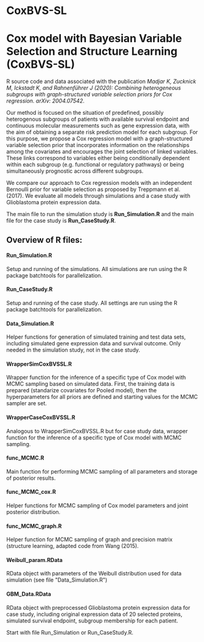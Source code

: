 # CoxBVS-SL
# Cox model with Bayesian Variable Selection and Structure Learning (CoxBVS-SL)

R source code and data associated with the publication *Madjar K, Zucknick M, Ickstadt K, and Rahnenführer J (2020): Combining heterogeneous subgroups with graph-structured variable selection priors for Cox regression. arXiv: 2004.07542*.

Our method is focused on the situation of predefined, possibly heterogenous subgroups of patients with available survival endpoint and continuous molecular measurements such as gene expression
data, with the aim of obtaining a separate risk prediction model for each subgroup.
For this purpose, we propose a Cox regression model with a graph-structured variable selection prior that incorporates information on the relationships among the covariates and encourages the joint selection of linked variables.
These links correspond to variables either being conditionally dependent within each subgroup (e.g. functional or regulatory pathways) or being simultaneously prognostic across different subgroups.

We compare our approach to Cox regression models with an independent Bernoulli prior for variable selection as proposed by Treppmann et al. (2017).
We evaluate all models through simulations and a case study with Glioblastoma protein expression data.


The main file to run the simulation study is **Run_Simulation.R** and the main file for the case study is **Run_CaseStudy.R**.


## Overview of R files:

#### Run_Simulation.R

Setup and running of the simulations.
All simulations are run using the R package batchtools for parallelization.


#### Run_CaseStudy.R

Setup and running of the case study.
All settings are run using the R package batchtools for parallelization.

#### Data_Simulation.R
Helper functions for generation of simulated training and test data sets, including simulated gene expression data and survival outcome. 
Only needed in the simulation study, not in the case study.

#### WrapperSimCoxBVSSL.R
Wrapper function for the inference of a specific type of Cox model with MCMC sampling based on simulated data.
First, the training data is prepared (standarize covariates for Pooled model), then the hyperparameters for all priors are defined and starting values 
for the MCMC sampler are set.

#### WrapperCaseCoxBVSSL.R
Analogous to WrapperSimCoxBVSSL.R but for case study data, wrapper function for the inference of a specific type of Cox model with MCMC sampling.

#### func_MCMC.R
Main function for performing MCMC sampling of all parameters and storage of posterior results.

#### func_MCMC_cox.R
Helper functions for MCMC sampling of Cox model parameters and joint posterior distribution.

#### func_MCMC_graph.R
Helper function for MCMC sampling of graph and precision matrix (structure learning, adapted code from Wang (2015).


#### Weibull_param.RData
RData object with parameters of the Weibull distribution used for data simulation (see file "Data_Simulation.R")

#### GBM_Data.RData

RData object with preprocessed Glioblastoma protein expression data for case study, including original expression data of 20 selected proteins, 
simulated survival endpoint, subgroup membership for each patient.


Start with file Run_Simulation or Run_CaseStudy.R.
